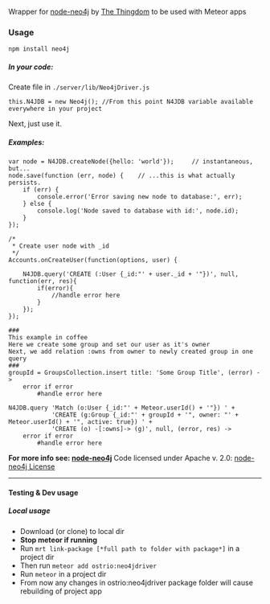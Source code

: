 Wrapper for [node-neo4j](https://github.com/thingdom/node-neo4j) by [The Thingdom](https://github.com/thingdom) to be used with Meteor apps

### Usage
```
npm install neo4j
```

##### In your code:
Create file in ```./server/lib/Neo4jDriver.js```
```
this.N4JDB = new Neo4j(); //From this point N4JDB variable available everywhere in your project
```

Next, just use it.

##### Examples:
```
var node = N4JDB.createNode({hello: 'world'});     // instantaneous, but...
node.save(function (err, node) {    // ...this is what actually persists.
    if (err) {
        console.error('Error saving new node to database:', err);
    } else {
        console.log('Node saved to database with id:', node.id);
    }
});
```

```
/*
 * Create user node with _id
 */
Accounts.onCreateUser(function(options, user) {

    N4JDB.query('CREATE (:User {_id:"' + user._id + '"})', null, function(err, res){
        if(error){
            //handle error here
        }
    });
});
```

```
###
This example in coffee
Here we create some group and set our user as it's owner
Next, we add relation :owns from owner to newly created group in one query
###
groupId = GroupsCollection.insert title: 'Some Group Title', (error) ->
    error if error 
        #handle error here

N4JDB.query 'Match (o:User {_id:"' + Meteor.userId() + '"}) ' + 
            'CREATE (g:Group {_id:"' + groupId + '", owner: "' + Meteor.userId() + '", active: true}) ' + 
            'CREATE (o) -[:owns]-> (g)', null, (error, res) ->
    error if error
        #handle error here
```

**For more info see: [node-neo4j](https://github.com/thingdom/node-neo4j)**
Code licensed under Apache v. 2.0: [node-neo4j License](https://github.com/thingdom/node-neo4j/blob/master/LICENSE) 

-----
#### Testing & Dev usage
##### Local usage

 - Download (or clone) to local dir
 - **Stop meteor if running**
 - Run ```mrt link-package [*full path to folder with package*]``` in a project dir
 - Then run ```meteor add ostrio:neo4jdriver```
 - Run ```meteor``` in a project dir
 - From now any changes in ostrio:neo4jdriver package folder will cause rebuilding of project app
